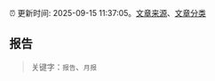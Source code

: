:alarm_clock: 更新时间: 2025-09-15 11:37:05。[文章来源](/README.md)、[文章分类](/TAGS.md)

## 报告


> 关键字：`报告`、`月报`



